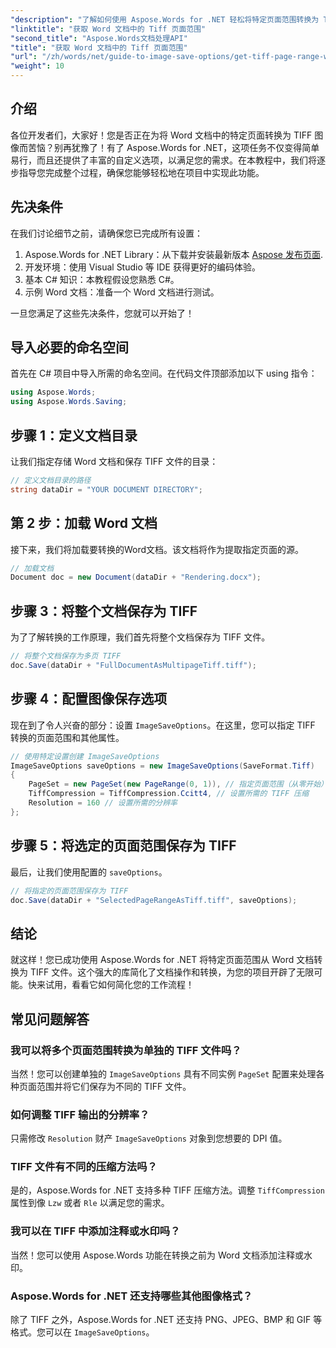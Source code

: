 ```yaml
---
"description": "了解如何使用 Aspose.Words for .NET 轻松将特定页面范围转换为 TIFF 图像。本分步指南将引导您完成整个过程。"
"linktitle": "获取 Word 文档中的 Tiff 页面范围"
"second_title": "Aspose.Words文档处理API"
"title": "获取 Word 文档中的 Tiff 页面范围"
"url": "/zh/words/net/guide-to-image-save-options/get-tiff-page-range-word-document/"
"weight": 10
---
```


## 介绍

各位开发者们，大家好！您是否正在为将 Word 文档中的特定页面转换为 TIFF 图像而苦恼？别再犹豫了！有了 Aspose.Words for .NET，这项任务不仅变得简单易行，而且还提供了丰富的自定义选项，以满足您的需求。在本教程中，我们将逐步指导您完成整个过程，确保您能够轻松地在项目中实现此功能。

## 先决条件

在我们讨论细节之前，请确保您已完成所有设置：

1. Aspose.Words for .NET Library：从下载并安装最新版本 [Aspose 发布页面](https://releases。aspose.com/words/net/).
2. 开发环境：使用 Visual Studio 等 IDE 获得更好的编码体验。
3. 基本 C# 知识：本教程假设您熟悉 C#。
4. 示例 Word 文档：准备一个 Word 文档进行测试。

一旦您满足了这些先决条件，您就可以开始了！

## 导入必要的命名空间

首先在 C# 项目中导入所需的命名空间。在代码文件顶部添加以下 using 指令：

```csharp
using Aspose.Words;
using Aspose.Words.Saving;
```

## 步骤 1：定义文档目录

让我们指定存储 Word 文档和保存 TIFF 文件的目录：

```csharp
// 定义文档目录的路径
string dataDir = "YOUR DOCUMENT DIRECTORY";
```

## 第 2 步：加载 Word 文档

接下来，我们将加载要转换的Word文档。该文档将作为提取指定页面的源。

```csharp
// 加载文档
Document doc = new Document(dataDir + "Rendering.docx");
```

## 步骤 3：将整个文档保存为 TIFF

为了了解转换的工作原理，我们首先将整个文档保存为 TIFF 文件。

```csharp
// 将整个文档保存为多页 TIFF
doc.Save(dataDir + "FullDocumentAsMultipageTiff.tiff");
```

## 步骤 4：配置图像保存选项

现在到了令人兴奋的部分：设置 `ImageSaveOptions`。在这里，您可以指定 TIFF 转换的页面范围和其他属性。

```csharp
// 使用特定设置创建 ImageSaveOptions
ImageSaveOptions saveOptions = new ImageSaveOptions(SaveFormat.Tiff)
{
    PageSet = new PageSet(new PageRange(0, 1)), // 指定页面范围（从零开始）
    TiffCompression = TiffCompression.Ccitt4, // 设置所需的 TIFF 压缩
    Resolution = 160 // 设置所需的分辨率
};
```

## 步骤 5：将选定的页面范围保存为 TIFF

最后，让我们使用配置的 `saveOptions`。

```csharp
// 将指定的页面范围保存为 TIFF
doc.Save(dataDir + "SelectedPageRangeAsTiff.tiff", saveOptions);
```

## 结论

就这样！您已成功使用 Aspose.Words for .NET 将特定页面范围从 Word 文档转换为 TIFF 文件。这个强大的库简化了文档操作和转换，为您的项目开辟了无限可能。快来试用，看看它如何简化您的工作流程！

## 常见问题解答

### 我可以将多个页面范围转换为单独的 TIFF 文件吗？

当然！您可以创建单独的 `ImageSaveOptions` 具有不同实例 `PageSet` 配置来处理各种页面范围并将它们保存为不同的 TIFF 文件。

### 如何调整 TIFF 输出的分辨率？

只需修改 `Resolution` 财产 `ImageSaveOptions` 对象到您想要的 DPI 值。

### TIFF 文件有不同的压缩方法吗？

是的，Aspose.Words for .NET 支持多种 TIFF 压缩方法。调整 `TiffCompression` 属性到像 `Lzw` 或者 `Rle` 以满足您的需求。

### 我可以在 TIFF 中添加注释或水印吗？

当然！您可以使用 Aspose.Words 功能在转换之前为 Word 文档添加注释或水印。

### Aspose.Words for .NET 还支持哪些其他图像格式？

除了 TIFF 之外，Aspose.Words for .NET 还支持 PNG、JPEG、BMP 和 GIF 等格式。您可以在 `ImageSaveOptions`。